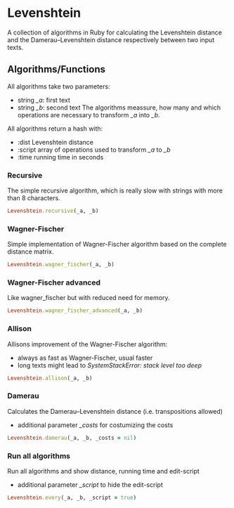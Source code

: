 # Levenshtein
A collection of algorithms in Ruby for calculating the Levenshtein distance and the Damerau–Levenshtein distance respectively between two input texts.

## Algorithms/Functions
All algorithms take two parameters:
* string *_a*: first text
* string *_b*: second text
The algorithms meassure, how many and which operations are necessary to transform *_a* into *_b*.

All algorithms return a hash with:
* :dist     Levenshtein distance
* :script   array of operations used to transform *_a* to *_b*
* :time     running time in seconds

### Recursive
The simple recursive algorithm, which is really slow with strings with more than 8 characters.
```ruby
Levenshtein.recursive(_a, _b)
```

### Wagner-Fischer
Simple implementation of Wagner-Fischer algorithm based on the complete distance matrix.
```ruby
Levenshtein.wagner_fischer(_a, _b)
```

### Wagner-Fischer advanced
Like wagner_fischer but with reduced need for memory.
```ruby
Levenshtein.wagner_fischer_advanced(_a, _b)
```

### Allison
Allisons improvement of the Wagner-Fischer algorithm:
* always as fast as Wagner-Fischer, usual faster
* long texts might lead to *SystemStackError: stack level too deep*
```ruby
Levenshtein.allison(_a, _b)
```

### Damerau
Calculates the Damerau–Levenshtein distance (i.e. transpositions allowed)
* additional parameter *_costs* for costumizing the costs
```ruby
Levenshtein.damerau(_a, _b, _costs = nil)
```

### Run all algorithms
Run all algorithms and show distance, running time and edit-script
* additional parameter *_script* to hide the edit-script
```ruby
Levenshtein.every(_a, _b, _script = true)
```